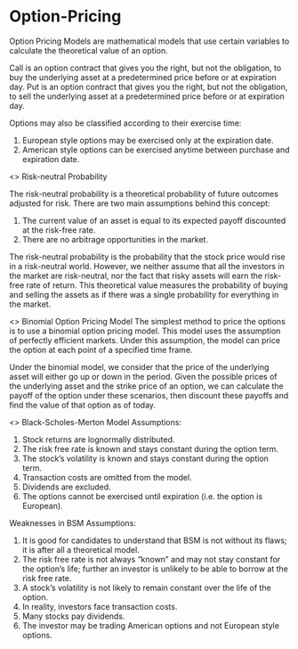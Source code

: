 # Option-Pricing

Option Pricing Models are mathematical models that use certain variables to calculate the theoretical value of an option.

Call is an option contract that gives you the right, but not the obligation, to buy the underlying asset at a predetermined price before or at expiration day.
Put is an option contract that gives you the right, but not the obligation, to sell the underlying asset at a predetermined price before or at expiration day.

Options may also be classified according to their exercise time:
1. European style options may be exercised only at the expiration date.
2. American style options can be exercised anytime between purchase and expiration date.

<> Risk-neutral Probability

The risk-neutral probability is a theoretical probability of future outcomes adjusted for risk. There are two main assumptions behind this concept:
1. The current value of an asset is equal to its expected payoff discounted at the risk-free rate.
2. There are no arbitrage opportunities in the market.

The risk-neutral probability is the probability that the stock price would rise in a risk-neutral world. However, we neither assume that all the investors in the market are risk-neutral, nor the fact that risky assets will earn the risk-free rate of return. This theoretical value measures the probability of buying and selling the assets as if there was a single probability for everything in the market.

<> Binomial Option Pricing Model
The simplest method to price the options is to use a binomial option pricing model. This model uses the assumption of perfectly efficient markets. Under this assumption, the model can price the option at each point of a specified time frame.

Under the binomial model, we consider that the price of the underlying asset will either go up or down in the period. Given the possible prices of the underlying asset and the strike price of an option, we can calculate the payoff of the option under these scenarios, then discount these payoffs and find the value of that option as of today.

<> Black-Scholes-Merton Model
Assumptions:
1. Stock returns are lognormally distributed.
2. The risk free rate is known and stays constant during the option term.
3. The stock’s volatility is known and stays constant during the option term.
4. Transaction costs are omitted from the model.
5. Dividends are excluded.
6. The options cannot be exercised until expiration (i.e. the option is European).

Weaknesses in BSM Assumptions:
1. It is good for candidates to understand that BSM is not without its flaws; it is after all a theoretical model.
2. The risk free rate is not always “known” and may not stay constant for the option’s life; further an investor is unlikely to be able to borrow at the risk free rate.
3. A stock’s volatility is not likely to remain constant over the life of the option.
4. In reality, investors face transaction costs.
5. Many stocks pay dividends.
6. The investor may be trading American options and not European style options.
